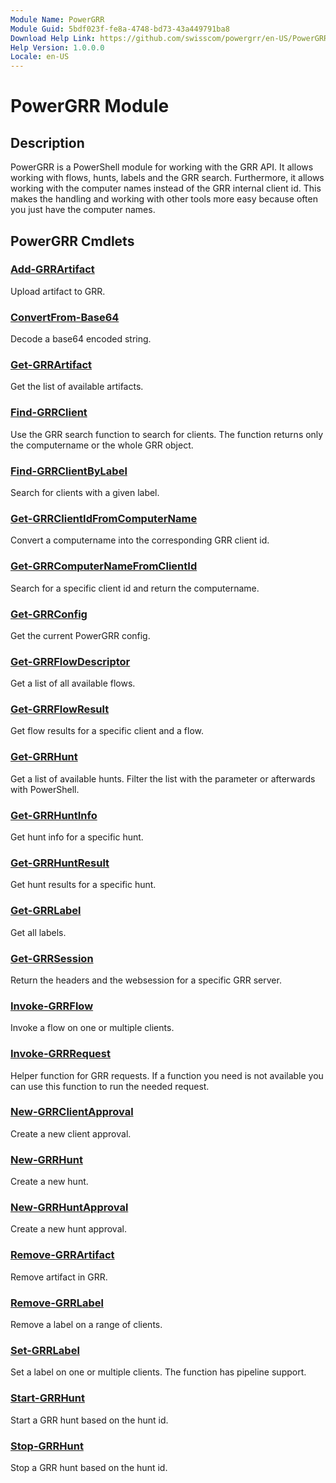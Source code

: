 ```yaml
---
Module Name: PowerGRR
Module Guid: 5bdf023f-fe8a-4748-bd73-43a449791ba8
Download Help Link: https://github.com/swisscom/powergrr/en-US/PowerGRR-help.xml
Help Version: 1.0.0.0
Locale: en-US
---
```


# PowerGRR Module
## Description

PowerGRR is a PowerShell module for working with the GRR API. It allows
working with flows, hunts, labels and the GRR search. Furthermore, it allows
working with the computer names instead of the GRR internal client id. This
makes the handling and working with other tools more easy because often you
just have the computer names.

## PowerGRR Cmdlets
### [Add-GRRArtifact](Add-GRRArtifact.md)
Upload artifact to GRR.

### [ConvertFrom-Base64](ConvertFrom-Base64.md)
Decode a base64 encoded string.

### [Get-GRRArtifact](Get-GRRArtifact.md)
Get the list of available artifacts.

### [Find-GRRClient](Find-GRRClient.md)
Use the GRR search function to search for clients. The function returns only
the computername or the whole GRR object.

### [Find-GRRClientByLabel](Find-GRRClientByLabel.md)
Search for clients with a given label.

### [Get-GRRClientIdFromComputerName](Get-GRRClientIdFromComputerName.md)
Convert a computername into the corresponding GRR client id.

### [Get-GRRComputerNameFromClientId](Get-GRRComputerNameFromClientId.md)
Search for a specific client id and return the computername.

### [Get-GRRConfig](Get-GRRConfig.md)
Get the current PowerGRR config.

### [Get-GRRFlowDescriptor](Get-GRRFlowDescriptor.md)
Get a list of all available flows.

### [Get-GRRFlowResult](Get-GRRFlowResult.md)
Get flow results for a specific client and a flow.

### [Get-GRRHunt](Get-GRRHunt.md)
Get a list of available hunts. Filter the list with the parameter or
afterwards with PowerShell.

### [Get-GRRHuntInfo](Get-GRRHuntInfo.md)
Get hunt info for a specific hunt.

### [Get-GRRHuntResult](Get-GRRHuntResult.md)
Get hunt results for a specific hunt.

### [Get-GRRLabel](Get-GRRLabel.md)
Get all labels.

### [Get-GRRSession](Get-GRRSession.md)
Return the headers and the websession for a specific GRR server.

### [Invoke-GRRFlow](Invoke-GRRFlow.md)
Invoke a flow on one or multiple clients.

### [Invoke-GRRRequest](Invoke-GRRRequest.md)
Helper function for GRR requests. If a function you need is not available you
can use this function to run the needed request.

### [New-GRRClientApproval](New-GRRClientApproval.md)
Create a new client approval.

### [New-GRRHunt](New-GRRHunt.md)
Create a new hunt.

### [New-GRRHuntApproval](New-GRRHuntApproval.md)
Create a new hunt approval.

### [Remove-GRRArtifact](Remove-GRRArtifact.md)
Remove artifact in GRR.

### [Remove-GRRLabel](Remove-GRRLabel.md)
Remove a label on a range of clients.

### [Set-GRRLabel](Set-GRRLabel.md)
Set a label on one or multiple clients. The function has pipeline support.

### [Start-GRRHunt](Start-GRRHunt.md)
Start a GRR hunt based on the hunt id.

### [Stop-GRRHunt](Stop-GRRHunt.md)
Stop a GRR hunt based on the hunt id.
